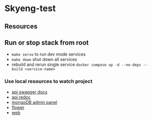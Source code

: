 # Skyeng-test

## Resources

## Run or stop stack from root

- `make serve` to run dev mode services
- `make down` shut down all services
- rebuild and rerun single service `docker compose up -d --no-deps --build <service-name>`

### Use local resources to watch project

- [api swagger docs](http://localhost:8001/docs/)
- [api redoc](http://localhost:8001/redoc/)
- [mongoDB admin panel](http://localhost:8082/)
- [flower](http://localhost:5556/)
- [web](http://localhost:8501)
